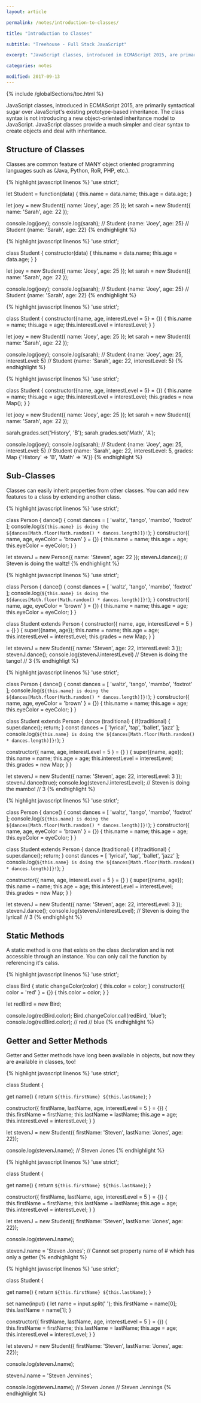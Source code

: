 ```yaml
---
layout: article

permalink: /notes/introduction-to-classes/

title: "Introduction to Classes"

subtitle: "Treehouse - Full Stack JavaScript"

excerpt: "JavaScript classes, introduced in ECMAScript 2015, are primarily syntactical sugar over JavaScript's existing prototype-based inheritance. The class syntax is not introducing a new object-oriented inheritance model to JavaScript. JavaScript classes provide a much simpler and clear syntax to create objects and deal with inheritance."

categories: notes

modified: 2017-09-13
---
```


{% include /globalSections/toc.html %}

JavaScript classes, introduced in ECMAScript 2015, are primarily syntactical sugar over JavaScript's existing prototype-based inheritance. The class syntax is not introducing a new object-oriented inheritance model to JavaScript. JavaScript classes provide a much simpler and clear syntax to create objects and deal with inheritance.

## Structure of Classes

Classes are common feature of MANY object oriented programming languages such as (Java, Python, RoR, PHP, etc.). 

{% highlight javascript linenos %}
'use strict';

let Student = function(data) {
  this.name = data.name;
  this.age = data.age;
}

let joey = new Student({ name: 'Joey', age: 25 });
let sarah = new Student({ name: 'Sarah', age: 22 });

console.log(joey);
console.log(sarah);
// Student {name: 'Joey', age: 25}
// Student {name: 'Sarah', age: 22}
{% endhighlight %}

{% highlight javascript linenos %}
'use strict';

class Student {
  constructor(data) {
    this.name = data.name;
    this.age = data.age;
  }
}

let joey = new Student({ name: 'Joey', age: 25 });
let sarah = new Student({ name: 'Sarah', age: 22 });

console.log(joey);
console.log(sarah);
// Student {name: 'Joey', age: 25}
// Student {name: 'Sarah', age: 22}
{% endhighlight %}

{% highlight javascript linenos %}
'use strict';

class Student {
  constructor({name, age, interestLevel = 5} = {}) {
    this.name = name;
    this.age = age;
    this.interestLevel = interestLevel;
  }
}

let joey = new Student({ name: 'Joey', age: 25 });
let sarah = new Student({ name: 'Sarah', age: 22 });

console.log(joey);
console.log(sarah);
// Student {name: 'Joey', age: 25, interestLevel: 5}
// Student {name: 'Sarah', age: 22, interestLevel: 5}
{% endhighlight %}

{% highlight javascript linenos %}
'use strict';

class Student {
  constructor({name, age, interestLevel = 5} = {}) {
    this.name = name;
    this.age = age;
    this.interestLevel = interestLevel;
    this.grades = new Map();
  }
}

let joey = new Student({ name: 'Joey', age: 25 });
let sarah = new Student({ name: 'Sarah', age: 22 });

sarah.grades.set('History', 'B');
sarah.grades.set('Math', 'A');

console.log(joey);
console.log(sarah);
// Student {name: 'Joey', age: 25, interestLevel: 5}
// Student {name: 'Sarah', age: 22, interestLevel: 5, grades: Map {'History' => 'B', 'Math' => 'A'}}
{% endhighlight %}

## Sub-Classes

Classes can easily inherit properties from other classes. You can add new features to a class by extending another class.

{% highlight javascript linenos %}
'use strict';

class Person {
  dance() {
    const dances = [
      'waltz',
      'tango',
      'mambo',
      'foxtrot'
    ];
    console.log(`${this.name} is doing the ${dances[Math.floor(Math.random() * dances.length)]}!`);
  }
  constructor({ name, age, eyeColor = 'brown' } = {}) {
    this.name = name;
    this.age = age;
    this.eyeColor = eyeColor;
  }
}

let stevenJ = new Person({ name: 'Steven', age: 22 });
stevenJ.dance();
// Steven is doing the waltz!
{% endhighlight %}

{% highlight javascript linenos %}
'use strict';

class Person {
  dance() {
    const dances = [
      'waltz',
      'tango',
      'mambo',
      'foxtrot'
    ];
    console.log(`${this.name} is doing the ${dances[Math.floor(Math.random() * dances.length)]}!`);
  }
  constructor({ name, age, eyeColor = 'brown' } = {}) {
    this.name = name;
    this.age = age;
    this.eyeColor = eyeColor;
  }
}

class Student extends Person {
  constructor({ name, age, interestLevel = 5 } = {} ) {
    super({name, age});
    this.name = name;
    this.age = age;
    this.interestLevel = interestLevel;
    this.grades = new Map;
  }
}

let stevenJ = new Student({ name: 'Steven', age: 22, interestLevel: 3 });
stevenJ.dance();
console.log(stevenJ.interestLevel)
// Steven is doing the tango!
// 3
{% endhighligt %}

{% highlight javascript linenos %}
'use strict';

class Person {
  dance() {
    const dances = [
      'waltz',
      'tango',
      'mambo',
      'foxtrot'
    ];
    console.log(`${this.name} is doing the ${dances[Math.floor(Math.random() * dances.length)]}!`);
  }
  constructor({ name, age, eyeColor = 'brown' } = {}) {
    this.name = name;
    this.age = age;
    this.eyeColor = eyeColor;
  }
}

class Student extends Person {
  dance (traditional) {
    if(traditional) {
      super.dance();
      return;
    }
    const dances = [
      'lyrical',
      'tap',
      'ballet',
      'jazz'
    ];
    console.log(`${this.name} is doing the ${dances[Math.floor(Math.random() * dances.length)]}!`);
  }
  
  constructor({ name, age, interestLevel = 5 } = {} ) {
    super({name, age});
    this.name = name;
    this.age = age;
    this.interestLevel = interestLevel;
    this.grades = new Map;
  }
}

let stevenJ = new Student({ name: 'Steven', age: 22, interestLevel: 3 });
stevenJ.dance(true);
console.log(stevenJ.interestLevel);
// Steven is doing the mambo!
// 3
{% endhighlight %}

{% highlight javascript linenos %}
'use strict';

class Person {
  dance() {
    const dances = [
      'waltz',
      'tango',
      'mambo',
      'foxtrot'
    ];
    console.log(`${this.name} is doing the ${dances[Math.floor(Math.random() * dances.length)]}!`);
  }
  constructor({ name, age, eyeColor = 'brown' } = {}) {
    this.name = name;
    this.age = age;
    this.eyeColor = eyeColor;
  }
}

class Student extends Person {
  dance (traditional) {
    if(traditional) {
      super.dance();
      return;
    }
    const dances = [
      'lyrical',
      'tap',
      'ballet',
      'jazz'
    ];
    console.log(`${this.name} is doing the ${dances[Math.floor(Math.random() * dances.length)]}!`);
  }
  
  constructor({ name, age, interestLevel = 5 } = {} ) {
    super({name, age});
    this.name = name;
    this.age = age;
    this.interestLevel = interestLevel;
    this.grades = new Map;
  }
}

let stevenJ = new Student({ name: 'Steven', age: 22, interestLevel: 3 });
stevenJ.dance();
console.log(stevenJ.interestLevel);
// Steven is doing the lyrical!
// 3
{% endhighlight %}

## Static Methods

A static method is one that exists on the class declaration and is not accessible through an instance. You can only call the function by referencing it's calss.

{% highlight javascript linenos %}
'use strict';

class Bird {
  static changeColor(color) {
    this.color = color;
  }
  constructor({ color = 'red' } = {}) {
    this.color = color;
  }
}

let redBird = new Bird;

console.log(redBird.color);
Bird.changeColor.call(redBird, 'blue');
console.log(redBird.color);
// red
// blue
{% endhighlight %}

## Getter and Setter Methods

Getter and Setter methods have long been available in objects, but now they are available in classes, too!

{% highlight javascript linenos %}
'use strict';

class Student {
  
  get name() {
    return `${this.firstName} ${this.lastName}`;
  }
  
  constructor({ firstName, lastName, age, interestLevel = 5 } = {}) {
    this.firstName = firstName;
    this.lastName = lastName;
    this.age = age;
    this.interestLevel = interestLevel;
  }
}

let stevenJ = new Student({ firstName: 'Steven', lastName: 'Jones', age: 22});

console.log(stevenJ.name);
// Steven Jones
{% endhighlight %}

{% highlight javascript linenos %}
'use strict';

class Student {
  
  get name() {
    return `${this.firstName} ${this.lastName}`;
  }
  
  constructor({ firstName, lastName, age, interestLevel = 5 } = {}) {
    this.firstName = firstName;
    this.lastName = lastName;
    this.age = age;
    this.interestLevel = interestLevel;
  }
}

let stevenJ = new Student({ firstName: 'Steven', lastName: 'Jones', age: 22});

console.log(stevenJ.name);

stevenJ.name = 'Steven Jones';
// Cannot set property name of #<Student> which has only a getter
{% endhighlight %}

{% highlight javascript linenos %}
'use strict';

class Student {
  
  get name() {
    return `${this.firstName} ${this.lastName}`;
  }
  
  set name(input) {
    let name = input.split(' ');
    this.firstName = name[0];
    this.lastName = name[1];
  }
  
  constructor({ firstName, lastName, age, interestLevel = 5 } = {}) {
    this.firstName = firstName;
    this.lastName = lastName;
    this.age = age;
    this.interestLevel = interestLevel;
  }
}

let stevenJ = new Student({ firstName: 'Steven', lastName: 'Jones', age: 22});

console.log(stevenJ.name);

stevenJ.name = 'Steven Jennines';

console.log(stevenJ.name);
// Steven Jones
// Steven Jennings
{% endhighlight %}

